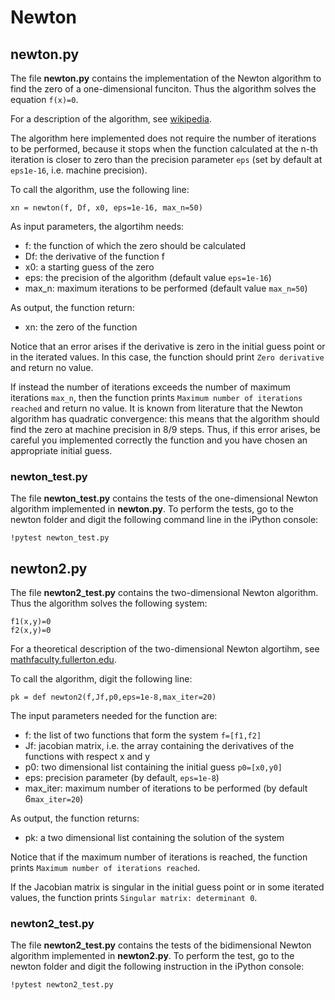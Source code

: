 # Newton

## newton.py

The file **newton.py** contains the implementation of the Newton algorithm to find the zero of a one-dimensional funciton. Thus the algorithm solves the equation `f(x)=0`.

For a description of the algorithm, see [wikipedia](https://en.wikipedia.org/wiki/Newton%27s_method). 

The algorithm here implemented does not require the number of iterations to be performed, because it stops when the function calculated at the n-th iteration is closer to zero than the precision parameter `eps` (set by default at `eps1e-16`, i.e. machine precision). 

To call the algorithm, use the following line:

`xn = newton(f, Df, x0, eps=1e-16, max_n=50)`

As input parameters, the algortihm needs:
* f: the function of which the zero should be calculated
* Df: the derivative of the function f
* x0: a starting guess of the zero
* eps: the precision of the algorithm (default value `eps=1e-16`)
* max_n: maximum iterations to be performed (default value `max_n=50`)

As output, the function return:
* xn: the zero of the function

Notice that an error arises if the derivative is zero in the initial guess point or in the iterated values. In this case, the function should print `Zero derivative` and return no value. 

If instead the number of iterations exceeds the number of maximum iterations `max_n`, then the function prints `Maximum number of iterations reached` and return no value.
It is known from literature that the Newton algorithm has quadratic convergence: this means that the algorithm should find the zero at machine precision in 8/9 steps. 
Thus, if this error arises, be careful you implemented correctly the function and you have chosen an appropriate initial guess. 

### newton_test.py

The file **newton_test.py** contains the tests of the one-dimensional Newton algorithm implemented in **newton.py**. To perform the tests, go to the newton folder and digit the following command line in the iPython console:

`!pytest newton_test.py`

## newton2.py

The file **newton2_test.py** contains the two-dimensional Newton algorithm. Thus the algorithm solves the following system:
```
f1(x,y)=0
f2(x,y)=0
```
For a theoretical description of the two-dimensional Newton algortihm, see [mathfaculty.fullerton.edu](http://mathfaculty.fullerton.edu/mathews/n2003/FixPointNewtonMod.html).

To call the algorithm, digit the following line:

`pk = def newton2(f,Jf,p0,eps=1e-8,max_iter=20)`

The input parameters needed for the function are:
* f: the list of two functions that form the system `f=[f1,f2]`
* Jf: jacobian matrix, i.e. the array containing the derivatives of the functions with respect x and y
* p0: two dimensional list containing the initial guess `p0=[x0,y0]`
* eps: precision parameter (by default, `eps=1e-8`)
* max_iter: maximum number of iterations to be performed (by default 6`max_iter=20`)

As output, the function returns:
* pk: a two dimensional list containing the solution of the system

Notice that if the maximum number of iterations is reached, the function prints `Maximum number of iterations reached`.

If the Jacobian matrix is singular in the initial guess point or in some iterated values, the function prints `Singular matrix: determinant 0`.

### newton2_test.py

The file **newton2_test.py** contains the tests of the bidimensional Newton algorithm implemented in **newton2.py**. To perform the test, go to the newton folder and digit the following instruction in the iPython console:

`!pytest newton2_test.py`
